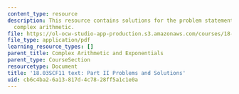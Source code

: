 ```yaml
---
content_type: resource
description: This resource contains solutions for the problem statements related to
  complex arithmetic.
file: https://ol-ocw-studio-app-production.s3.amazonaws.com/courses/18-03sc-differential-equations-fall-2011/cb6c4ba26a13817d4c7828ff5a1c1e0a_MIT18_03SCF11_ps2_II_s6s.pdf
file_type: application/pdf
learning_resource_types: []
parent_title: Complex Arithmetic and Exponentials
parent_type: CourseSection
resourcetype: Document
title: '18.03SCF11 text: Part II Problems and Solutions'
uid: cb6c4ba2-6a13-817d-4c78-28ff5a1c1e0a
---
```

